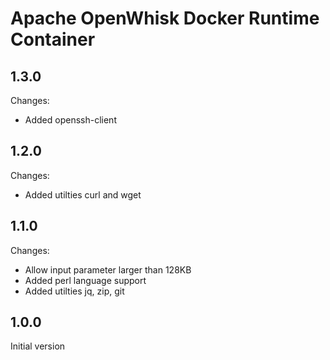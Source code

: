 <!--
#
# Licensed to the Apache Software Foundation (ASF) under one or more
# contributor license agreements.  See the NOTICE file distributed with
# this work for additional information regarding copyright ownership.
# The ASF licenses this file to You under the Apache License, Version 2.0
# (the "License"); you may not use this file except in compliance with
# the License.  You may obtain a copy of the License at
#
#     http://www.apache.org/licenses/LICENSE-2.0
#
# Unless required by applicable law or agreed to in writing, software
# distributed under the License is distributed on an "AS IS" BASIS,
# WITHOUT WARRANTIES OR CONDITIONS OF ANY KIND, either express or implied.
# See the License for the specific language governing permissions and
# limitations under the License.
#
-->

# Apache OpenWhisk Docker Runtime Container


## 1.3.0
Changes:
  - Added openssh-client

## 1.2.0
Changes:
  - Added utilties curl and wget

## 1.1.0
Changes:
  - Allow input parameter larger than 128KB
  - Added perl language support
  - Added utilties jq, zip, git

## 1.0.0
Initial version
